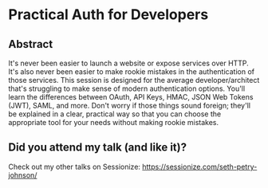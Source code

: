 # Practical Auth for Developers

## Abstract

It's never been easier to launch a website or expose services over HTTP. It's also never been easier to make rookie mistakes in the authentication of those services. This session is designed for the average developer/architect that's struggling to make sense of modern authentication options. You'll learn the differences between OAuth, API Keys, HMAC, JSON Web Tokens (JWT), SAML, and more. Don't worry if those things sound foreign; they'll be explained in a clear, practical way so that you can choose the appropriate tool for your needs without making rookie mistakes.

## Did you attend my talk (and like it)?
Check out my other talks on Sessionize: https://sessionize.com/seth-petry-johnson/